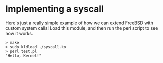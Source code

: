 # Implementing a syscall 
Here's just a really simple example of how we can extend FreeBSD with custom system calls! 
Load this module, and then run the perl script to see how it works.

```
> make
> sudo kldload ./syscall.ko
> perl test.pl
"Hello, Kernel!"
```
